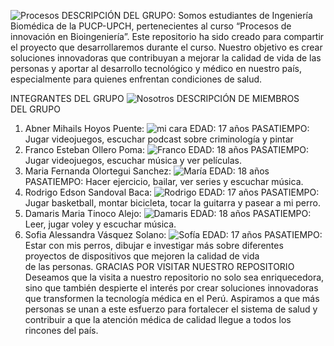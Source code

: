 ![Procesos ](https://github.com/user-attachments/assets/076fe361-a2e9-40b7-936a-da7d2bd52305)
DESCRIPCIÓN DEL GRUPO:
Somos estudiantes de Ingeniería Biomédica de la PUCP-UPCH, pertenecientes al curso “Procesos de innovación en Bioingeniería”. Este repositorio ha sido creado para compartir el proyecto que desarrollaremos durante el curso. Nuestro objetivo es crear soluciones innovadoras que contribuyan a mejorar la calidad de vida de las personas y aportar al desarrollo tecnológico y médico en nuestro país, especialmente para quienes enfrentan condiciones de salud.

INTEGRANTES DEL GRUPO 
![Nosotros](https://github.com/user-attachments/assets/47d5b0aa-2fea-47c6-b41c-93dae606fa7a)
DESCRIPCIÓN DE MIEMBROS DEL GRUPO
1) Abner Mihails Hoyos Puente: 
![mi cara](https://github.com/user-attachments/assets/00ef35e2-b8a9-4efb-a109-3332c757e1d1)
EDAD: 17 años 
PASATIEMPO: Jugar videojuegos, escuchar podcast sobre criminología y pintar
2) Franco Esteban Ollero Poma:
![Franco](https://github.com/user-attachments/assets/0f836cb0-7d2a-4bd6-9d04-5cc09bf3a7d6)
EDAD: 18 años 
PASATIEMPO: Jugar videojuegos, escuchar música y ver películas.
3) Maria Fernanda Olortegui Sanchez:
![María](https://github.com/user-attachments/assets/cbb0458e-bc8e-4843-8fde-003c022a77c0)
EDAD: 18 años 
PASATIEMPO: Hacer ejercicio, bailar, ver series y escuchar música.
4) Rodrigo Edson Sandoval Baca:
![Rodrigo ](https://github.com/user-attachments/assets/0d40b14e-baca-4e64-aa47-5fe5ad71bfeb)
EDAD: 17 años 
PASATIEMPO: Jugar basketball, montar bicicleta, tocar la guitarra y pasear a mi perro.
5) Damaris Maria Tinoco Alejo:
![Damaris](https://github.com/user-attachments/assets/71267344-12d2-4287-aac8-3b43c9bf1d97)
EDAD: 18 años 
PASATIEMPO: Leer, jugar voley y escuchar música.
6) Sofia Alessandra Vásquez Solano:
![Sofía](https://github.com/user-attachments/assets/3e80a58c-276d-41bd-8dc5-16a71464ac1e)
EDAD: 17 años 
PASATIEMPO: Estar con mis perros, dibujar e investigar más sobre diferentes proyectos de dispositivos que mejoren la calidad de vida de las personas.
GRACIAS POR VISITAR NUESTRO REPOSITORIO
Deseamos que la visita a nuestro repositorio no solo sea enriquecedora, sino que también despierte el interés por crear soluciones innovadoras que transformen la tecnología médica en el Perú. Aspiramos a que más personas se unan a este esfuerzo para fortalecer el sistema de salud y contribuir a que la atención médica de calidad llegue a todos los rincones del país.


